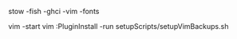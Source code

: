 stow
    -fish
    -ghci
    -vim
    -fonts

vim
    -start vim :PluginInstall
    -run setupScripts/setupVimBackups.sh
